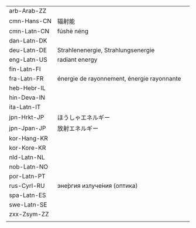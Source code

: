 | | | |
|-|-|-|
| arb-Arab-ZZ |  |  |
| cmn-Hans-CN | 辐射能 |  |
| cmn-Latn-CN | fúshè néng |  |
| dan-Latn-DK |  |  |
| deu-Latn-DE | Strahlenenergie, Strahlungsenergie |  |
| eng-Latn-US | radiant energy |  |
| fin-Latn-FI |  |  |
| fra-Latn-FR | énergie de rayonnement, énergie rayonnante |  |
| heb-Hebr-IL |  |  |
| hin-Deva-IN |  |  |
| ita-Latn-IT |  |  |
| jpn-Hrkt-JP | ほうしゃエネルギー |  |
| jpn-Jpan-JP | 放射エネルギー |  |
| kor-Hang-KR |  |  |
| kor-Kore-KR |  |  |
| nld-Latn-NL |  |  |
| nob-Latn-NO |  |  |
| por-Latn-PT |  |  |
| rus-Cyrl-RU | эне́ргия излуче́ния (оптика) |  |
| spa-Latn-ES |  |  |
| swe-Latn-SE |  |  |
| zxx-Zsym-ZZ |  |  |
|  |  |  |
